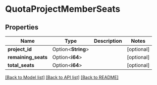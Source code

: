 # QuotaProjectMemberSeats

## Properties

Name | Type | Description | Notes
------------ | ------------- | ------------- | -------------
**project_id** | Option<**String**> |  | [optional]
**remaining_seats** | Option<**i64**> |  | [optional]
**total_seats** | Option<**i64**> |  | [optional]

[[Back to Model list]](../README.md#documentation-for-models) [[Back to API list]](../README.md#documentation-for-api-endpoints) [[Back to README]](../README.md)


